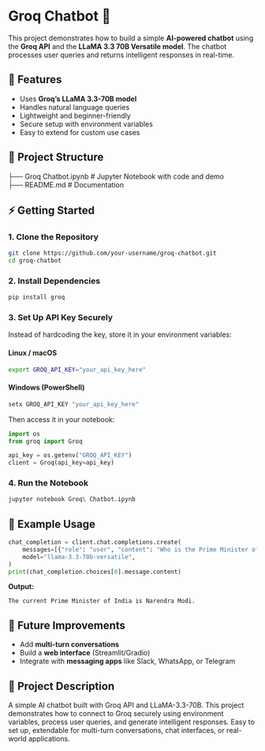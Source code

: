 # Groq Chatbot 🚀

This project demonstrates how to build a simple **AI-powered chatbot** using the **Groq API** and the **LLaMA 3.3 70B Versatile model**. The chatbot processes user queries and returns intelligent responses in real-time.

## 🔧 Features
- Uses **Groq’s LLaMA 3.3-70B model**
- Handles natural language queries
- Lightweight and beginner-friendly
- Secure setup with environment variables
- Easy to extend for custom use cases

## 📂 Project Structure
├── Groq Chatbot.ipynb   # Jupyter Notebook with code and demo  
├── README.md            # Documentation  

## ⚡ Getting Started

### 1. Clone the Repository
```bash
git clone https://github.com/your-username/groq-chatbot.git
cd groq-chatbot
```

### 2. Install Dependencies
```bash
pip install groq
```

### 3. Set Up API Key Securely
Instead of hardcoding the key, store it in your environment variables:

#### Linux / macOS
```bash
export GROQ_API_KEY="your_api_key_here"
```

#### Windows (PowerShell)
```powershell
setx GROQ_API_KEY "your_api_key_here"
```

Then access it in your notebook:
```python
import os
from groq import Groq

api_key = os.getenv("GROQ_API_KEY")
client = Groq(api_key=api_key)
```

### 4. Run the Notebook
```bash
jupyter notebook Groq\ Chatbot.ipynb
```

## 🚀 Example Usage
```python
chat_completion = client.chat.completions.create(
    messages=[{"role": "user", "content": "Who is the Prime Minister of India?"}],
    model="llama-3.3-70b-versatile",
)
print(chat_completion.choices[0].message.content)
```

**Output:**
```
The current Prime Minister of India is Narendra Modi.
```

## 📌 Future Improvements
- Add **multi-turn conversations**
- Build a **web interface** (Streamlit/Gradio)
- Integrate with **messaging apps** like Slack, WhatsApp, or Telegram

## 📜 Project Description
A simple AI chatbot built with Groq API and LLaMA-3.3-70B. This project demonstrates how to connect to Groq securely using environment variables, process user queries, and generate intelligent responses. Easy to set up, extendable for multi-turn conversations, chat interfaces, or real-world applications.
